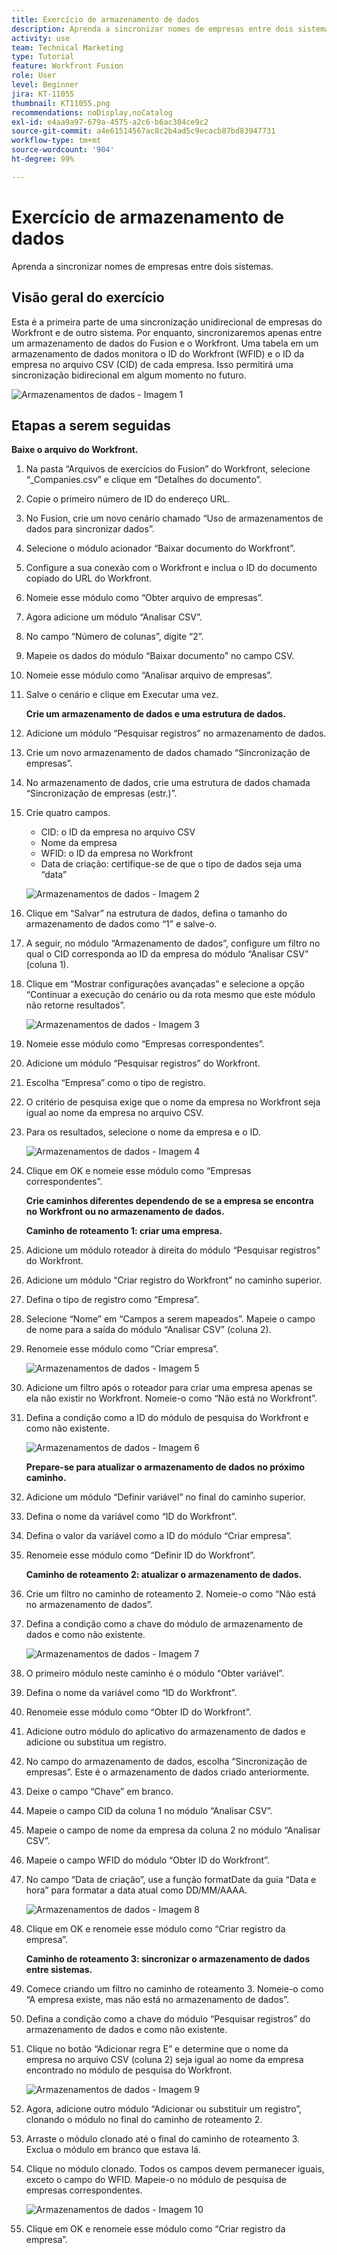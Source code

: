```yaml
---
title: Exercício de armazenamento de dados
description: Aprenda a sincronizar nomes de empresas entre dois sistemas. (Deve ter entre 60 e 160 caracteres, mas tem 59 caracteres)
activity: use
team: Technical Marketing
type: Tutorial
feature: Workfront Fusion
role: User
level: Beginner
jira: KT-11055
thumbnail: KT11055.png
recommendations: noDisplay,noCatalog
exl-id: e4aa9a97-679a-4575-a2c6-b6ac304ce9c2
source-git-commit: a4e61514567ac8c2b4ad5c9ecacb87bd83947731
workflow-type: tm+mt
source-wordcount: '904'
ht-degree: 99%

---
```


# Exercício de armazenamento de dados

Aprenda a sincronizar nomes de empresas entre dois sistemas.

## Visão geral do exercício

Esta é a primeira parte de uma sincronização unidirecional de empresas do Workfront e de outro sistema. Por enquanto, sincronizaremos apenas entre um armazenamento de dados do Fusion e o Workfront. Uma tabela em um armazenamento de dados monitora o ID do Workfront (WFID) e o ID da empresa no arquivo CSV (CID) de cada empresa. Isso permitirá uma sincronização bidirecional em algum momento no futuro.

![Armazenamentos de dados - Imagem 1](../12-exercises/assets/data-stores-walkthrough-1.png)

## Etapas a serem seguidas

**Baixe o arquivo do Workfront.**

1. Na pasta “Arquivos de exercícios do Fusion” do Workfront, selecione “_Companies.csv” e clique em “Detalhes do documento”.
1. Copie o primeiro número de ID do endereço URL.
1. No Fusion, crie um novo cenário chamado “Uso de armazenamentos de dados para sincronizar dados”.
1. Selecione o módulo acionador “Baixar documento do Workfront”.
1. Configure a sua conexão com o Workfront e inclua o ID do documento copiado do URL do Workfront.
1. Nomeie esse módulo como “Obter arquivo de empresas”.
1. Agora adicione um módulo “Analisar CSV”.
1. No campo “Número de colunas”, digite “2”.
1. Mapeie os dados do módulo “Baixar documento” no campo CSV.
1. Nomeie esse módulo como “Analisar arquivo de empresas”.
1. Salve o cenário e clique em Executar uma vez.

   **Crie um armazenamento de dados e uma estrutura de dados.**

1. Adicione um módulo “Pesquisar registros” no armazenamento de dados.
1. Crie um novo armazenamento de dados chamado “Sincronização de empresas”.
1. No armazenamento de dados, crie uma estrutura de dados chamada “Sincronização de empresas (estr.)”.
1. Crie quatro campos.

   + CID: o ID da empresa no arquivo CSV
   + Nome da empresa
   + WFID: o ID da empresa no Workfront
   + Data de criação: certifique-se de que o tipo de dados seja uma “data”

   ![Armazenamentos de dados - Imagem 2](../12-exercises/assets/data-stores-walkthrough-2.png)

1. Clique em “Salvar” na estrutura de dados, defina o tamanho do armazenamento de dados como “1” e salve-o.
1. A seguir, no módulo “Armazenamento de dados”, configure um filtro no qual o CID corresponda ao ID da empresa do módulo “Analisar CSV” (coluna 1).
1. Clique em “Mostrar configurações avançadas” e selecione a opção “Continuar a execução do cenário ou da rota mesmo que este módulo não retorne resultados”.

   ![Armazenamentos de dados - Imagem 3](../12-exercises/assets/data-stores-walkthrough-3.png)

1. Nomeie esse módulo como “Empresas correspondentes”.
1. Adicione um módulo “Pesquisar registros” do Workfront.
1. Escolha “Empresa” como o tipo de registro.
1. O critério de pesquisa exige que o nome da empresa no Workfront seja igual ao nome da empresa no arquivo CSV.
1. Para os resultados, selecione o nome da empresa e o ID.

   ![Armazenamentos de dados - Imagem 4](../12-exercises/assets/data-stores-walkthrough-4.png)

1. Clique em OK e nomeie esse módulo como “Empresas correspondentes”.

   **Crie caminhos diferentes dependendo de se a empresa se encontra no Workfront ou no armazenamento de dados.**

   **Caminho de roteamento 1: criar uma empresa.**

1. Adicione um módulo roteador à direita do módulo “Pesquisar registros” do Workfront.
1. Adicione um módulo “Criar registro do Workfront” no caminho superior.
1. Defina o tipo de registro como “Empresa”.
1. Selecione “Nome” em “Campos a serem mapeados”. Mapeie o campo de nome para a saída do módulo “Analisar CSV” (coluna 2).
1. Renomeie esse módulo como “Criar empresa”.

   ![Armazenamentos de dados - Imagem 5](../12-exercises/assets/data-stores-walkthrough-5.png)

1. Adicione um filtro após o roteador para criar uma empresa apenas se ela não existir no Workfront. Nomeie-o como “Não está no Workfront”.
1. Defina a condição como a ID do módulo de pesquisa do Workfront e como não existente.

   ![Armazenamentos de dados - Imagem 6](../12-exercises/assets/data-stores-walkthrough-6.png)

   **Prepare-se para atualizar o armazenamento de dados no próximo caminho.**

1. Adicione um módulo “Definir variável” no final do caminho superior.
1. Defina o nome da variável como “ID do Workfront”.
1. Defina o valor da variável como a ID do módulo “Criar empresa”.
1. Renomeie esse módulo como “Definir ID do Workfront”.

   **Caminho de roteamento 2: atualizar o armazenamento de dados.**

1. Crie um filtro no caminho de roteamento 2. Nomeie-o como “Não está no armazenamento de dados”.

1. Defina a condição como a chave do módulo de armazenamento de dados e como não existente.

   ![Armazenamentos de dados - Imagem 7](../12-exercises/assets/data-stores-walkthrough-7.png)

1. O primeiro módulo neste caminho é o módulo “Obter variável”.
1. Defina o nome da variável como “ID do Workfront”.
1. Renomeie esse módulo como “Obter ID do Workfront”.
1. Adicione outro módulo do aplicativo do armazenamento de dados e adicione ou substitua um registro.
1. No campo do armazenamento de dados, escolha “Sincronização de empresas”. Este é o armazenamento de dados criado anteriormente.
1. Deixe o campo “Chave” em branco.
1. Mapeie o campo CID da coluna 1 no módulo “Analisar CSV”.
1. Mapeie o campo de nome da empresa da coluna 2 no módulo “Analisar CSV”.
1. Mapeie o campo WFID do módulo “Obter ID do Workfront”.
1. No campo “Data de criação”, use a função formatDate da guia “Data e hora” para formatar a data atual como DD/MM/AAAA.

   ![Armazenamentos de dados - Imagem 8](../12-exercises/assets/data-stores-walkthrough-8.png)

1. Clique em OK e renomeie esse módulo como “Criar registro da empresa”.

   **Caminho de roteamento 3: sincronizar o armazenamento de dados entre sistemas.**

1. Comece criando um filtro no caminho de roteamento 3. Nomeie-o como “A empresa existe, mas não está no armazenamento de dados”.
1. Defina a condição como a chave do módulo “Pesquisar registros” do armazenamento de dados e como não existente.
1. Clique no botão “Adicionar regra E” e determine que o nome da empresa no arquivo CSV (coluna 2) seja igual ao nome da empresa encontrado no módulo de pesquisa do Workfront.

   ![Armazenamentos de dados - Imagem 9](../12-exercises/assets/data-stores-walkthrough-9.png)

1. Agora, adicione outro módulo “Adicionar ou substituir um registro”, clonando o módulo no final do caminho de roteamento 2.
1. Arraste o módulo clonado até o final do caminho de roteamento 3. Exclua o módulo em branco que estava lá.
1. Clique no módulo clonado. Todos os campos devem permanecer iguais, exceto o campo do WFID. Mapeie-o no módulo de pesquisa de empresas correspondentes.

   ![Armazenamentos de dados - Imagem 10](../12-exercises/assets/data-stores-walkthrough-10.png)

1. Clique em OK e renomeie esse módulo como “Criar registro da empresa”.

